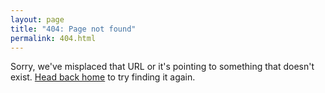 ```yaml
---
layout: page
title: "404: Page not found"
permalink: 404.html
---
```


<div class="page">
  <p class="lead">Sorry, we've misplaced that URL or it's pointing to something that doesn't exist. <a href="{{ site.baseurl }}/">Head back home</a> to try finding it again.</p>
</div>
